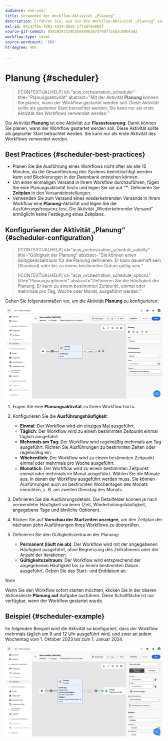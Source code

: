 ```yaml
---
audience: end-user
title: Verwenden der Workflow-Aktivität „Planung“
description: Erfahren Sie, wie Sie die Workflow-Aktivität „Planung“ verwenden.
exl-id: 84142fbe-fd8a-4329-88a5-cf7a8f4e8b8f
source-git-commit: 058a9347329b35e49463b7d74bffa5b3c69b4a92
workflow-type: tm+mt
source-wordcount: '505'
ht-degree: 40%

---
```


# Planung {#scheduler}

>[!CONTEXTUALHELP]
>id="acw_orchestration_scheduler"
>title="Planungsaktivität"
>abstract="Mit der Aktivität **Planung** können Sie planen, wann der Workflow gestartet werden soll. Diese Aktivität sollte als geplanter Start betrachtet werden. Sie kann nur als erste Aktivität des Workflows verwendet werden."

Die Aktivität **Planung** ist eine Aktivität zur **Flusssteuerung**. Damit können Sie planen, wann der Workflow gestartet werden soll. Diese Aktivität sollte als geplanter Start betrachtet werden. Sie kann nur als erste Aktivität des Workflows verwendet werden.

## Best Practices {#scheduler-best-practices}

* Planen Sie die Ausführung eines Workflows nicht öfter als alle 15 Minuten, da die Gesamtleistung des Systems beeinträchtigt werden kann und Blockierungen in der Datenbank entstehen können.
* Um einen einmaligen Versand in Ihrem Workflow durchzuführen, fügen Sie eine Planungsaktivität hinzu und legen Sie sie auf &quot;**&quot;**. Definieren Sie **Zeitplan** in den Versandeinstellungen.
* Verwenden Sie zum Versand eines wiederkehrenden Versands in Ihrem Workflow eine **Planung**-Aktivität und legen Sie die Ausführungsfrequenz fest. Die Aktivität „Wiederkehrender Versand“ ermöglicht keine Festlegung eines Zeitplans.

## Konfigurieren der Aktivität „Planung“ {#scheduler-configuration}

>[!CONTEXTUALHELP]
>id="acw_orchestration_schedule_validity"
>title="Gültigkeit der Planung"
>abstract="Sie können einen Gültigkeitszeitraum für die Planung definieren. Er kann dauerhaft sein (Standard) oder bis zu einem bestimmten Datum gültig sein."

>[!CONTEXTUALHELP]
>id="acw_orchestration_schedule_options"
>title="Planungsoptionen"
>abstract="Definieren Sie die Häufigkeit der Planung. Er kann zu einem bestimmten Zeitpunkt, einmal oder mehrmals pro Tag, Woche oder Monat, ausgeführt werden."

Gehen Sie folgendermaßen vor, um die Aktivität **Planung** zu konfigurieren:

![Benutzeroberfläche für die Konfiguration der Planungsaktivität](../assets/workflow-scheduler.png)

1. Fügen Sie eine **Planungsaktivität** zu Ihrem Workflow hinzu.

1. Konfigurieren Sie die **Ausführungshäufigkeit**:

   * **Einmal**: Der Workflow wird ein einziges Mal ausgeführt.
   * **Täglich**: Der Workflow wird zu einem bestimmten Zeitpunkt einmal täglich ausgeführt.
   * **Mehrmals am Tag**: Der Workflow wird regelmäßig mehrmals am Tag ausgeführt. Richten Sie Ausführungen zu bestimmten Zeiten oder regelmäßig ein.
   * **Wöchentlich**: Der Workflow wird zu einem bestimmten Zeitpunkt einmal oder mehrmals pro Woche ausgeführt.
   * **Monatlich**: Der Workflow wird zu einem bestimmten Zeitpunkt einmal oder mehrmals im Monat ausgeführt. Wählen Sie die Monate aus, in denen der Workflow ausgeführt werden muss. Sie können Ausführungen auch an bestimmten Wochentagen des Monats einrichten, z. B. am zweiten Dienstag des Monats.

1. Definieren Sie die Ausführungsdetails. Die Detailfelder können je nach verwendeter Häufigkeit variieren (Zeit, Wiederholungshäufigkeit, angegebene Tage und ähnliche Optionen).

1. Klicken Sie auf **Vorschau der Startzeiten anzeigen**, um den Zeitplan der nächsten zehn Ausführungen Ihres Workflows zu überprüfen.

1. Definieren Sie den Gültigkeitszeitraum der Planung:

   * **Permanent (läuft nie ab)**: Der Workflow wird mit der angegebenen Häufigkeit ausgeführt, ohne Begrenzung des Zeitrahmens oder der Anzahl der Iterationen.
   * **Gültigkeitszeitraum**: Der Workflow wird entsprechend der angegebenen Häufigkeit bis zu einem bestimmten Datum ausgeführt. Geben Sie das Start- und Enddatum an.

>[!NOTE]
>Wenn Sie den Workflow sofort starten möchten, klicken Sie in der oberen Aktionsleiste **Planung auf** Aufgabe ausführen. Diese Schaltfläche ist nur verfügbar, wenn der Workflow gestartet wurde.

## Beispiel {#scheduler-example}

Im folgenden Beispiel wird die Aktivität so konfiguriert, dass der Workflow mehrmals täglich um 9 und 12 Uhr ausgeführt wird, und zwar an jedem Wochentag vom 1. Oktober 2023 bis zum 1. Januar 2024.

![Beispielkonfiguration für Planungsaktivität](../assets/workflow-scheduler2.png)
